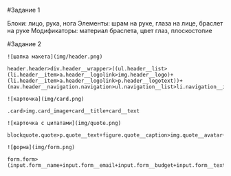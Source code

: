 #Задание 1

Блоки: лицо, рука, нога
Элементы: шрам на руке, глаза на лице, браслет на руке
Модификаторы: материал браслета, цвет глаз, плоскостопие 

#Задание 2

```
![шапка макета](img/header.png)

header.header>div.header__wrapper>((ul.header__list>(li.header__item>a.header__logolink>img.header__logo)+(li.header__item>a.header__logolink>p.header__logotext))+(nav.header__navigation.navigation>ul.navigation__list>li.navigation__item*4>a.navigation__link))

![карточка](img/card.png)

.card>img.card_image+card__title+card__text

![карточка с цитатами](img/quote.png)

blockquote.quote>p.quote__text+figure.quote__caption>img.quote__avatar+figcaption.quote__author

![форма](img/form.png)

form.form>(input.form__name+input.form__email+input.form__budget+input.form__text+input.form__send)

```
